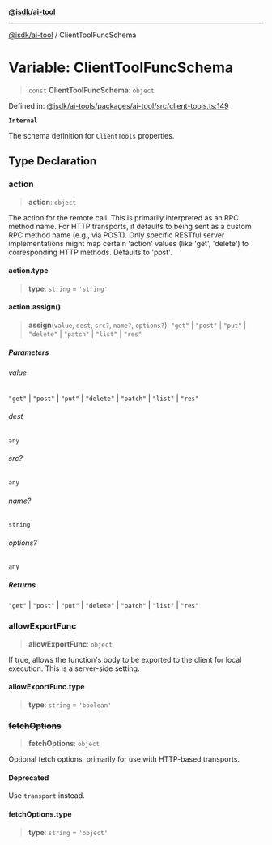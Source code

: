 [**@isdk/ai-tool**](../README.md)

***

[@isdk/ai-tool](../globals.md) / ClientToolFuncSchema

# Variable: ClientToolFuncSchema

> `const` **ClientToolFuncSchema**: `object`

Defined in: [@isdk/ai-tools/packages/ai-tool/src/client-tools.ts:149](https://github.com/isdk/ai-tool.js/blob/fb1809b53cc75a30928176c26910792b6b8a96e1/src/client-tools.ts#L149)

**`Internal`**

The schema definition for `ClientTools` properties.

## Type Declaration

### action

> **action**: `object`

The action for the remote call. This is primarily interpreted as an RPC method name.
For HTTP transports, it defaults to being sent as a custom RPC method name (e.g., via POST).
Only specific RESTful server implementations might map certain 'action' values (like 'get', 'delete')
to corresponding HTTP methods. Defaults to 'post'.

#### action.type

> **type**: `string` = `'string'`

#### action.assign()

> **assign**(`value`, `dest`, `src?`, `name?`, `options?`): `"get"` \| `"post"` \| `"put"` \| `"delete"` \| `"patch"` \| `"list"` \| `"res"`

##### Parameters

###### value

`"get"` | `"post"` | `"put"` | `"delete"` | `"patch"` | `"list"` | `"res"`

###### dest

`any`

###### src?

`any`

###### name?

`string`

###### options?

`any`

##### Returns

`"get"` \| `"post"` \| `"put"` \| `"delete"` \| `"patch"` \| `"list"` \| `"res"`

### allowExportFunc

> **allowExportFunc**: `object`

If true, allows the function's body to be exported to the client for local execution.
This is a server-side setting.

#### allowExportFunc.type

> **type**: `string` = `'boolean'`

### ~~fetchOptions~~

> **fetchOptions**: `object`

Optional fetch options, primarily for use with HTTP-based transports.

#### Deprecated

Use `transport` instead.

#### fetchOptions.type

> **type**: `string` = `'object'`
